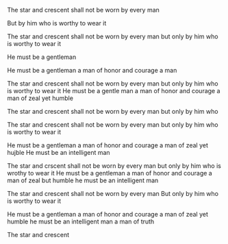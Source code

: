 The star and crescent shall not be worn by every man

But by him who is worthy to wear it


The star and crescent shall not be worn by every man but only by him who is worthy to wear it


He must be a gentleman

He must be a gentleman a man of honor and courage a man 


The star and crescent shall not be worn by every man but only by him who is worthy to wear it He must be a gentle man a man of honor and courage a man of zeal yet humble



The star and crescent shall not be worn by every man but only by him who

The star and crescent shall not be worn by every man but only by him who is worthy to wear it

He must be a gentleman a man of honor and courage a man of zeal yet hujble
He must be an intelligent man


The star and crscent shall not be worn by every man but only by him who is wrothy to wear it He must be a gentleman a man of honor and courage a man of zeal but humble he must be an intelligent man

The star and crescent shall not be worn by every man
But only by him who is worthy to wear it

He must be a gentleman a man of honor and courage a man of zeal yet humble he must be an intelligent man a man of truth


The star and crescent 